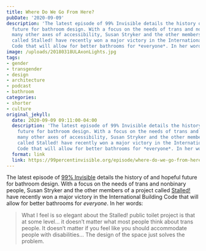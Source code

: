 ```yaml
---
title: Where Do We Go From Here?
pubDate: '2020-09-09'
description: 'The latest episode of 99% Invisible details the history of and hopeful
  future for bathroom design. With a focus on the needs of trans and nonbinary and
  many other axes of accessibility, Susan Stryker and the other members of a project
  called Stalled! have recently won a major victory in the International Building
  Code that will allow for better bathrooms for *everyone*. In her words: '
image: /uploads/20180318ULAxonLights.jpg
tags:
- gender
- transgender
- design
- architecture
- podcast
- bathroom
categories:
- shorter
- culture
original_jekyll:
  date: 2020-09-09 09:11:00-04:00
  description: 'The latest episode of 99% Invisible details the history of and hopeful
    future for bathroom design. With a focus on the needs of trans and nonbinary and
    many other axes of accessibility, Susan Stryker and the other members of a project
    called Stalled! have recently won a major victory in the International Building
    Code that will allow for better bathrooms for *everyone*. In her words: '
  format: link
  link: https://99percentinvisible.org/episode/where-do-we-go-from-here/
---
```


The latest episode of [99% Invisible](https://99percentinvisible.org) details the history of and hopeful future for bathroom design. With a focus on the needs of trans and nonbinary people, Susan Stryker and the other members of a project called [Stalled!](https://www.stalled.online) have recently won a major victory in the International Building Code that will allow for better bathrooms for *everyone*. In her words:

> What I feel is so elegant about the Stalled! public toilet project is that at some level… it doesn’t matter what most people think about trans people. It doesn’t matter if you feel like you should accommodate people with disabilities… The design of the space just solves the problem.
